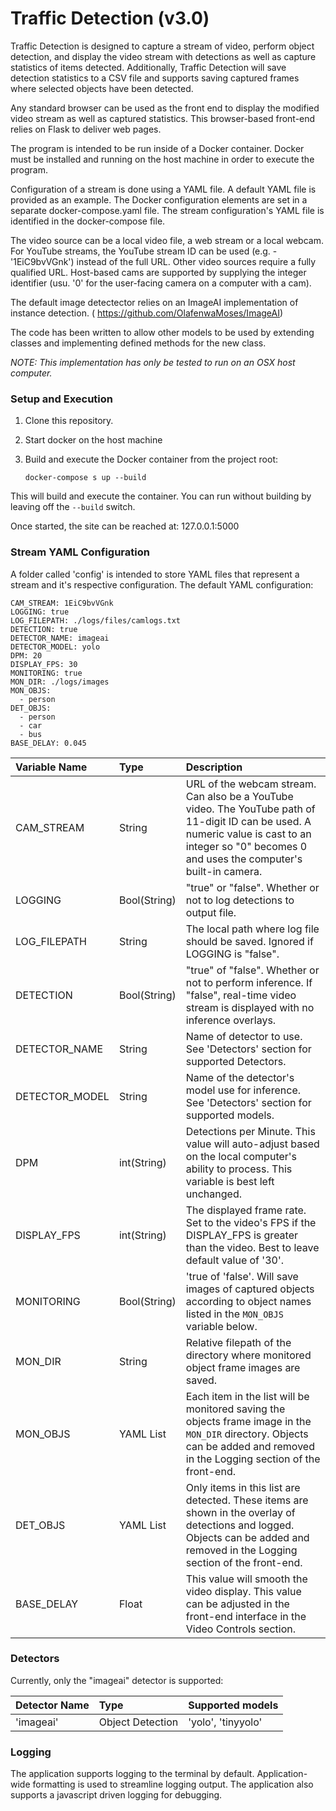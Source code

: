 # Traffic Detection (v3.0)

Traffic Detection is designed to capture a stream of video, perform object detection, and display the video stream with detections as well as capture statistics of items detected.  Additionally, Traffic Detection will save detection statistics to a CSV file and supports saving captured frames where selected objects have been detected.

Any standard browser can be used as the front end to display the modified video stream as well as captured statistics.  This browser-based front-end relies on Flask to deliver web pages.  

The program is intended to be run inside of a Docker container.  Docker must be installed and running on the host machine in order to execute the program.

Configuration of a stream is done using a YAML file. A default YAML file is provided as an example.  The Docker configuration elements are set in a separate docker-compose.yaml file.  The stream configuration's YAML file is identified in the docker-compose file.

The video source can be a local video file, a web stream or a local webcam.  For YouTube streams, the YouTube stream ID can be used (e.g. - '1EiC9bvVGnk') instead of the full URL.  Other video sources require a fully qualified URL.  Host-based cams are supported by supplying the integer identifier (usu. '0' for the user-facing camera on a computer with a cam).

The default image detectector relies on an ImageAI implementation of instance detection. (
<a href=https://github.com/OlafenwaMoses/ImageAI>https://github.com/OlafenwaMoses/ImageAI</a>)

The code has been written to allow other models to be used by extending classes and implementing defined methods for the new class.

*NOTE: This implementation has only be tested to run on an OSX host computer.*

### Setup and Execution
1. Clone this repository.
2. Start docker on the host machine
3. Build and execute the Docker container from the project root:

    `docker-compose s up --build`

This will build and execute the container.  You can run without building by leaving off the `--build` switch.
	
Once started, the site can be reached at: 127.0.0.1:5000


### Stream YAML Configuration
A folder called 'config' is intended to store YAML files that represent a stream and it's respective configuration.  The default YAML configuration:

    CAM_STREAM: 1EiC9bvVGnk
    LOGGING: true
    LOG_FILEPATH: ./logs/files/camlogs.txt
    DETECTION: true
    DETECTOR_NAME: imageai
    DETECTOR_MODEL: yolo
    DPM: 20
    DISPLAY_FPS: 30
    MONITORING: true
    MON_DIR: ./logs/images
    MON_OBJS:
      - person
    DET_OBJS:
      - person
      - car
      - bus
    BASE_DELAY: 0.045



|  Variable Name    | Type        | Description      | 
| :---------------- | :---------- | :--------------- | 
| CAM_STREAM        | String      | URL of the webcam stream.  Can also be a YouTube video.  The YouTube path of 11-digit ID can be used. A numeric value is cast to an integer so "0" becomes 0 and uses the computer's built-in camera.|
| LOGGING           | Bool(String)| "true" or "false".  Whether or not to log detections to output file.
| LOG_FILEPATH      | String      | The local path where log file should be saved.  Ignored if LOGGING is "false".
| DETECTION         | Bool(String)| "true" of "false".  Whether or not to perform inference.  If "false", real-time video stream is displayed with no inference overlays.
| DETECTOR_NAME     | String      | Name of detector to use.  See 'Detectors' section for supported Detectors.
| DETECTOR_MODEL    | String      | Name of the detector's model use for inference. See 'Detectors' section for supported models.
| DPM               | int(String) | Detections per Minute.  This value will auto-adjust based on the local computer's ability to process.  This variable is best left unchanged.
| DISPLAY_FPS       | int(String) | The displayed frame rate. Set to the video's FPS if the DISPLAY_FPS is greater than the video.  Best to leave default value of '30'.
| MONITORING        | Bool(String)| 'true of 'false'.  Will save images of captured objects according to object names listed in the `MON_OBJS` variable below.
| MON_DIR           | String      | Relative filepath of the directory where monitored object frame images are saved. 
| MON_OBJS          | YAML List   | Each item in the list will be monitored saving the objects frame image in the `MON_DIR` directory.  Objects can be added and removed in the Logging section of the front-end.
| DET_OBJS          | YAML List   | Only items in this list are detected.  These items are shown in the overlay of detections and logged.  Objects can be added and removed in the Logging section of the front-end.
| BASE_DELAY        | Float       | This value will smooth the video display.  This value can be adjusted in the front-end interface in the Video Controls section.  


### Detectors
Currently, only the "imageai" detector is supported:

|  Detector Name    | Type              | Supported models      |
| :---------------- | :---------------- | :-------------------- | 
| 'imageai'         | Object Detection  | 'yolo', 'tinyyolo'
	

### Logging
The application supports logging to the terminal by default.  Application-wide formatting is used to streamline logging output.  The application also supports a javascript driven logging for debugging.